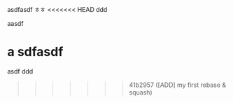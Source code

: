 asdfasdf
ㅎㅎ
<<<<<<< HEAD
ddd

aasdf


a
sdfasdf
=======
asdf
ddd
>>>>>>> 41b2957 ([ADD] my first rebase & squash)
